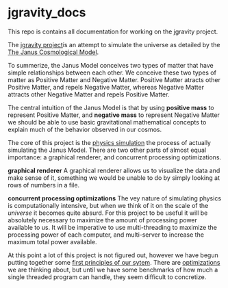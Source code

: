# jgravity_docs

This repo is contains all documentation for working on the jgravity project.

The [jgravity project](https://drive.google.com/open?id=0B-1wnpl3HILiNFM4VXhBeVE4UUE)is an attempt to simulate the universe as detailed by the [The	Janus	Cosmological	Model](https://www.savoir-sans-frontieres.com/JPP/telechargeables/English/janus/The%20Janus%20Cosmological%20Model.pdf).

To summerize, the Janus Model conceives two types of matter that have simple relationships between each other. We conceive these two types of matter as Positive Matter and Negative Matter. Positive Matter atracts other Positive Matter, and repels Negative Matter, whereas Negative Matter attracts other Negative Matter and repels Positive Matter. 

The central intuition of the Janus Model is that by using **positive mass** to represent Positive Matter, and **negative mass** to represent Negative Matter we should be able to use basic gravitational mathematical concepts to explain much of the behavior observed in our cosmos.

The core of this project is the [physics simulation](https://github.com/all-hack/jgravity_docs/blob/master/physics_simulation.md) the process of actually simulating the Janus Model. There are two other parts of almost equal importance: a graphical renderer, and concurrent processing optimizations.

**graphical renderer**
A graphical renderer allows us to visualize the data and make sense of it, something we would be unable to do by simply looking at rows of numbers in a file.

**concurrent processing optimizations**
The vey nature of simulating physics is computationally intensive, but when we think of it on the scale of the *universe* it becomes quite absurd. For this project to be useful it will be absolutely necessary to maximize the amount of processing power available to us. It will be imperative to use multi-threading to maximize the processing power of each computer, and multi-server to increase the maximum total power available.

At this point a lot of this project is not figured out, however we have begun putting together some [first principles of our sytem](https://github.com/all-hack/jgravity_docs/blob/master/first_principles.md). There are [optimizations](https://github.com/all-hack/jgravity_docs/blob/master/optimizations.md) we are thinking about, but until we have some benchmarks of how much a single threaded program can handle, they seem difficult to concretize.









